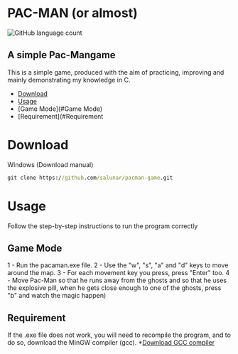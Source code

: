 # PAC-MAN (or almost)
![GitHub language count](https://img.shields.io/github/languages/count/salunar/pacman-game?style=plastic)

## A simple Pac-Mangame
This is a simple game, produced with the aim of practicing, improving and mainly demonstrating my knowledge in C.

<!--ts-->
   * [Download](#Download)
   * [Usage](#Usage)
   * [Game Mode](#Game Mode)
   * [Requirement](#Requirement
<!--te--> 

Download
========

Windows (Download manual)
```cmd
git clone https://github.com/salunar/pacman-game.git
```
Usage
=====
Follow the step-by-step instructions to run the program correctly

Game Mode
---------

1 - Run the pacaman.exe file.
2 - Use the "w", "s", "a" and "d" keys to move around the map.
3 - For each movement key you press, press "Enter" too.
4 - Move Pac-Man so that he runs away from the ghosts and so that he uses the explosive pill, when he gets close enough to one of the ghosts, press "b" and watch the magic happen)

Requirement
-----------

If the .exe file does not work, you will need to recompile the program, and to do so, download the MinGW compiler (gcc).
*[Download GCC compiler](https://sourceforge.net/projects/mingw/files/latest/download)
  
